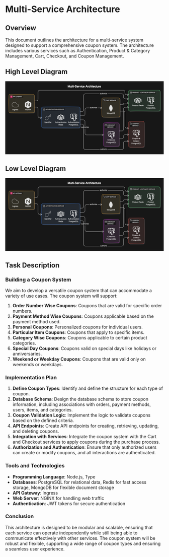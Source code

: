 # Multi-Service Architecture

## Overview

This document outlines the architecture for a multi-service system designed to support a comprehensive coupon system. The architecture includes various services such as Authentication, Product & Category Management, Cart, Checkout, and Coupon Management.


## High Level Diagram
<img src="./High-Level-Diagram.svg">

## Low Level Diagram
<img src="./High-Level-Diagram.svg">


## Task Description

### Building a Coupon System

We aim to develop a versatile coupon system that can accommodate a variety of use cases. The coupon system will support:

1. **Order Number Wise Coupons**: Coupons that are valid for specific order numbers.
2. **Payment Method Wise Coupons**: Coupons applicable based on the payment method used.
3. **Personal Coupons**: Personalized coupons for individual users.
4. **Particular Item Coupons**: Coupons that apply to specific items.
5. **Category Wise Coupons**: Coupons applicable to certain product categories.
6. **Special Day Coupons**: Coupons valid on special days like holidays or anniversaries.
7. **Weekend or Weekday Coupons**: Coupons that are valid only on weekends or weekdays.


### Implementation Plan

1. **Define Coupon Types**: Identify and define the structure for each type of coupon.
2. **Database Schema**: Design the database schema to store coupon information, including associations with orders, payment methods, users, items, and categories.
3. **Coupon Validation Logic**: Implement the logic to validate coupons based on the defined criteria.
4. **API Endpoints**: Create API endpoints for creating, retrieving, updating, and deleting coupons.
5. **Integration with Services**: Integrate the coupon system with the Cart and Checkout services to apply coupons during the purchase process.
6. **Authorization and Authentication**: Ensure that only authorized users can create or modify coupons, and all interactions are authenticated.

### Tools and Technologies

- **Programming Language**: Node.js, Type
- **Databases**: PostgreSQL for relational data, Redis for fast access storage, MongoDB for flexible document storage
- **API Gateway**: Ingress
- **Web Server**: NGINX for handling web traffic
- **Authentication**: JWT tokens for secure authentication

### Conclusion

This architecture is designed to be modular and scalable, ensuring that each service can operate independently while still being able to communicate effectively with other services. The coupon system will be robust and flexible, supporting a wide range of coupon types and ensuring a seamless user experience.